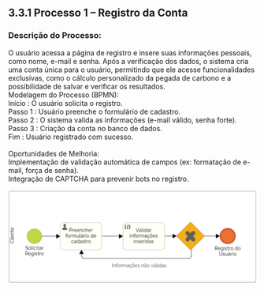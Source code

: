 ## 3.3.1 Processo 1 – Registro da Conta

### Descrição do Processo:
O usuário acessa a página de registro e insere suas informações pessoais, como nome, e-mail e senha. Após a verificação dos dados, o sistema cria uma conta única para o usuário, permitindo que ele acesse funcionalidades exclusivas, como o cálculo personalizado da pegada de carbono e a possibilidade de salvar e verificar os resultados.<br>
Modelagem do Processo (BPMN):<br>
Início : O usuário solicita o registro.<br>
Passo 1 : Usuário preenche o formulário de cadastro.<br>
Passo 2 : O sistema valida as informações (e-mail válido, senha forte).<br>
Passo 3 : Criação da conta no banco de dados.<br>
Fim : Usuário registrado com sucesso.<br><br>
Oportunidades de Melhoria:<br>
Implementação de validação automática de campos (ex: formatação de e-mail, força de senha).<br>
Integração de CAPTCHA para prevenir bots no registro.<br>

![Diagrama de Personas](../images/3.3-1diag.png)
